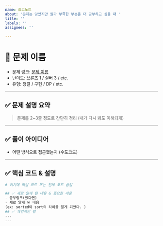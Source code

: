 ```yaml
---
name: 회고노트
about: '문제는 맞았지만 뭔가 부족한 부분을 더 공부하고 싶을 때 '
title: ''
labels: ''
assignees: ''

---
```


# 📌 문제 이름
- 문제 링크: [문제 이름](https://www.acmicpc.net/problem/XXXX)
- 난이도: 브론즈 1 / 실버 3 / etc.
- 유형: 정렬 / 구현 / DP / etc.

---

## ✅ 문제 설명 요약
> 문제를 2~3줄 정도로 간단히 정리 (내가 다시 봐도 이해되게)

---

## ✅ 풀이 아이디어
- 어떤 방식으로 접근했는지 (수도코드)
---

## ✅ 핵심 코드 & 설명
```python
# 여기에 핵심 코드 또는 전체 코드 삽입

## ✅ 새로 알게 된 내용 & 중요한 내용
- 공부링크(있다면)
- 새로 알게 된 내용
(ex: sorted와 sort의 차이를 알게 되었다. )
## ✅ 개인적인 평
---
---
